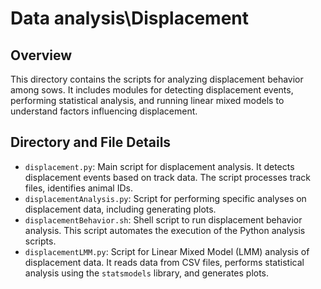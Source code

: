 # Data analysis\Displacement

## Overview

This directory contains the scripts for analyzing displacement behavior among sows. It includes modules for detecting displacement events, performing statistical analysis, and running linear mixed models to understand factors influencing displacement.

## Directory and File Details

-   `displacement.py`: Main script for displacement analysis. It detects displacement events based on track data. The script processes track files, identifies animal IDs.
-   `displacementAnalysis.py`: Script for performing specific analyses on displacement data, including generating plots.
-   `displacementBehavior.sh`: Shell script to run displacement behavior analysis. This script automates the execution of the Python analysis scripts.
-   `displacementLMM.py`: Script for Linear Mixed Model (LMM) analysis of displacement data. It reads data from CSV files, performs statistical analysis using the `statsmodels` library, and generates plots.